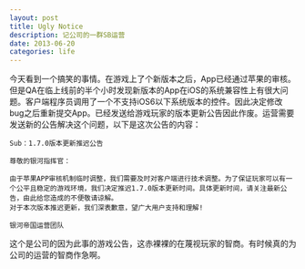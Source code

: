 ```yaml
---
layout: post
title: Ugly Notice
description: 记公司的一群SB运营
date: 2013-06-20
categories: life
---
```


今天看到一个搞笑的事情。在游戏上了个新版本之后，App已经通过苹果的审核。但是QA在临上线前的半个小时发现新版本的App在iOS的系统兼容性上有很大问题。客户端程序员调用了一个不支持iOS6以下系统版本的控件。因此决定修改bug之后重新提交App。已经发送给游戏玩家的版本更新公告因此作废。运营需要发送新的公告解决这个问题，以下是这次公告的内容：

	Sub：1.7.0版本更新推迟公告
	
	尊敬的银河指挥官：
	
	由于苹果APP审核机制临时调整，我们需要及时对客户端进行技术调整。为了保证玩家可以有一个公平且稳定的游戏环境，我们决定推迟1.7.0版本更新时间。具体更新时间，请关注最新公告，由此给您造成的不便敬请谅解。
	对于本次版本推迟更新，我们深表歉意，望广大用户支持和理解!
	
	银河帝国运营团队

这个是公司的因为此事的游戏公告，这赤裸裸的在蔑视玩家的智商。有时候真的为公司的运营的智商作急啊。
